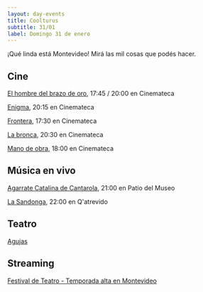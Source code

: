 ```yaml
---
layout: day-events
title: Coolturus
subtitle: 31/01
label: Domingo 31 de enero
---
```

¡Qué linda está Montevideo! Mirá las mil cosas que podés hacer.

## Cine

[El hombre del brazo de oro](https://cinemateca.org.uy/peliculas/1092), 17:45 / 20:00 en Cinemateca

[Enigma](https://cinemateca.org.uy/peliculas/225), 20:15 en Cinemateca

[Frontera](https://cinemateca.org.uy/peliculas/782), 17:30 en Cinemateca

[La bronca](https://cinemateca.org.uy/peliculas/945), 20:30 en Cinemateca

[Mano de obra](https://cinemateca.org.uy/peliculas/959), 18:00 en Cinemateca

## Música en vivo

[Agarrate Catalina de Cantarola](https://www.instagram.com/saladelmuseo/), 21:00 en Patio del Museo

[La Sandonga](https://instagram.com/qatrevido?igshid=8bj6dzn4g7aj), 22:00 en Q'atrevido

## Teatro

[Agujas](https://www.instagram.com/p/CKwXYi2gjd8/?igshid=1ciphhb5j7lfp)

## Streaming

[Festival de Teatro - Temporada alta en Montevideo](https://salaverdi.montevideo.gub.uy/teatro/temporada-2021-estela-medina-0/festival-temporada-alta-de-girona-2021)
